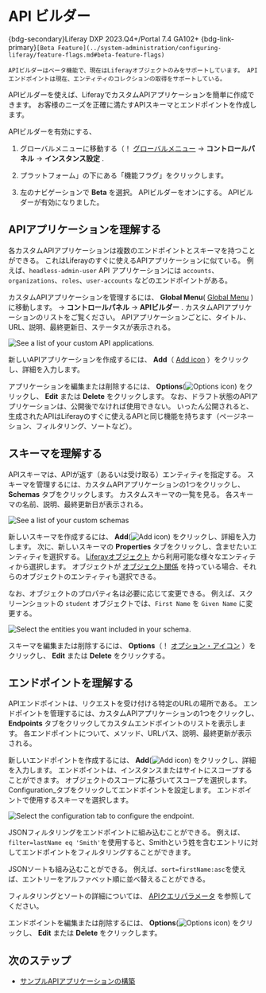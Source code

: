 # API ビルダー

{bdg-secondary}Liferay DXP 2023.Q4+/Portal 7.4 GA102+
{bdg-link-primary}`[Beta Feature](../system-administration/configuring-liferay/feature-flags.md#beta-feature-flags)`

```{important}
APIビルダーはベータ機能で、現在はLiferayオブジェクトのみをサポートしています。 APIエンドポイントは現在、エンティティのコレクションの取得をサポートしている。
```

APIビルダーを使えば、LiferayでカスタムAPIアプリケーションを簡単に作成できます。 お客様のニーズを正確に満たすAPIスキーマとエンドポイントを作成します。

APIビルダーを有効にする、

1. グローバルメニューに移動する（！ [グローバルメニュー](../images/icon-applications-menu.png) &rarr; **コントロールパネル** &rarr; **インスタンス設定** .

1. プラットフォーム」の下にある「機能フラグ」をクリックします。

1. 左のナビゲーションで **Beta** を選択。 APIビルダーをオンにする。 APIビルダーが有効になりました。

## APIアプリケーションを理解する

各カスタムAPIアプリケーションは複数のエンドポイントとスキーマを持つことができる。 これはLiferayのすぐに使えるAPIアプリケーションに似ている。 例えば、`headless-admin-user` API アプリケーションには `accounts`、`organizations`、`roles`、`user-accounts` などのエンドポイントがある。

カスタムAPIアプリケーションを管理するには、 **Global Menu**( [Global Menu](../images/icon-applications-menu.png) ) に移動します。 &rarr; **コントロールパネル** &rarr; **APIビルダー** . カスタムAPIアプリケーションのリストをご覧ください。 APIアプリケーションごとに、タイトル、URL、説明、最終更新日、ステータスが表示される。

![See a list of your custom API applications.](./api-builder/images/01.png)

新しいAPIアプリケーションを作成するには、 **Add**（ [Add icon](../images/icon-add.png) ）をクリックし、詳細を入力します。

アプリケーションを編集または削除するには、 **Options**(![Options icon](../images/icon-options.png)) をクリックし、 **Edit** または **Delete** をクリックします。 なお、ドラフト状態のAPIアプリケーションは、公開後でなければ使用できない。 いったん公開されると、生成されたAPIはLiferayのすぐに使えるAPIと同じ機能を持ちます（ページネーション、フィルタリング、ソートなど）。

## スキーマを理解する

APIスキーマは、APIが返す（あるいは受け取る）エンティティを指定する。 スキーマを管理するには、カスタムAPIアプリケーションの1つをクリックし、 **Schemas** タブをクリックします。 カスタムスキーマの一覧を見る。 各スキーマの名前、説明、最終更新日が表示される。

![See a list of your custom schemas](./api-builder/images/02.png)

新しいスキーマを作成するには、 **Add**(![Add icon](../images/icon-add.png)) をクリックし、詳細を入力します。 次に、新しいスキーマの **Properties** タブをクリックし、含ませたいエンティティを選択する。 [Liferayオブジェクト](../building-applications/objects/creating-and-managing-objects.md) から利用可能な様々なエンティティから選択します。 オブジェクトが [オブジェクト関係](../building-applications/objects/creating-and-managing-objects/relationships.md) を持っている場合、それらのオブジェクトのエンティティも選択できる。

なお、オブジェクトのプロパティ名は必要に応じて変更できる。 例えば、スクリーンショットの `student` オブジェクトでは、`First Name` を `Given Name` に変更する。

![Select the entities you want included in your schema.](./api-builder/images/03.png)

スキーマを編集または削除するには、 **Options**（！ [オプション・アイコン](../images/icon-options.png) ）をクリックし、 **Edit** または **Delete** をクリックする。

## エンドポイントを理解する

APIエンドポイントは、リクエストを受け付ける特定のURLの場所である。 エンドポイントを管理するには、カスタムAPIアプリケーションの1つをクリックし、 **Endpoints** タブをクリックしてカスタムエンドポイントのリストを表示します。 各エンドポイントについて、メソッド、URLパス、説明、最終更新が表示される。

新しいエンドポイントを作成するには、 **Add**(![Add icon](../images/icon-add.png)) をクリックし、詳細を入力します。 エンドポイントは、インスタンスまたはサイトにスコープすることができます。 オブジェクトのスコープに基づいてスコープを選択します。 Configuration_タブをクリックしてエンドポイントを設定します。 エンドポイントで使用するスキーマを選択します。

![Select the configuration tab to configure the endpoint.](./api-builder/images/04.png)

JSONフィルタリングをエンドポイントに組み込むことができる。 例えば、`filter=lastName eq 'Smith'`を使用すると、Smithという姓を含むエントリに対してエンドポイントをフィルタリングすることができます。

JSONソートも組み込むことができる。 例えば、`sort=firstName:asc`を使えば、エントリーをアルファベット順に並べ替えることができる。

フィルタリングとソートの詳細については、 [APIクエリパラメータ](./consuming-apis/api-query-parameters.md) を参照してください。

エンドポイントを編集または削除するには、 **Options**(![Options icon](../images/icon-options.png)) をクリックし、 **Edit** または **Delete** をクリックします。

## 次のステップ

* [サンプルAPIアプリケーションの構築](./api-builder/building-a-sample-api-application.md) 
